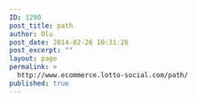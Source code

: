 ```yaml
---
ID: 1290
post_title: path
author: Olu
post_date: 2014-02-26 10:31:26
post_excerpt: ""
layout: page
permalink: >
  http://www.ecommerce.lotto-social.com/path/
published: true
---
```


